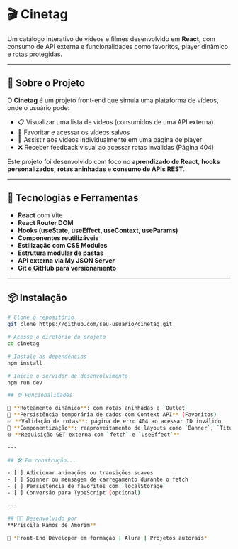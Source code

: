 # 🎬 Cinetag

Um catálogo interativo de vídeos e filmes desenvolvido em **React**, com consumo de API externa e funcionalidades como favoritos, player dinâmico e rotas protegidas.

---

## 🧠 Sobre o Projeto

O **Cinetag** é um projeto front-end que simula uma plataforma de vídeos, onde o usuário pode:

- 📋 Visualizar uma lista de vídeos (consumidos de uma API externa)
- 💜 Favoritar e acessar os vídeos salvos
- 🎥 Assistir aos vídeos individualmente em uma página de player
- ❌ Receber feedback visual ao acessar rotas inválidas (Página 404)

Este projeto foi desenvolvido com foco no **aprendizado de React**, **hooks personalizados**, **rotas aninhadas** e **consumo de APIs REST**.

---

## 🚀 Tecnologias e Ferramentas

- **React** com Vite
- **React Router DOM**
- **Hooks (useState, useEffect, useContext, useParams)**
- **Componentes reutilizáveis**
- **Estilização com CSS Modules**
- **Estrutura modular de pastas**
- **API externa via My JSON Server**
- **Git e GitHub para versionamento**

---

## 📦 Instalação

```bash
# Clone o repositório
git clone https://github.com/seu-usuario/cinetag.git

# Acesse o diretório do projeto
cd cinetag

# Instale as dependências
npm install

# Inicie o servidor de desenvolvimento
npm run dev

## ⚙️ Funcionalidades

🔄 **Roteamento dinâmico**: com rotas aninhadas e `Outlet`  
💾 **Persistência temporária de dados com Context API** (Favoritos)  
✅ **Validação de rotas**: página de erro 404 ao acessar ID inválido  
🧩 **Componentização**: reaproveitamento de layouts como `Banner`, `Titulo`, `Card`  
🌐 **Requisição GET externa com `fetch` e `useEffect`**

---

## 🛠️ Em construção...

- [ ] Adicionar animações ou transições suaves  
- [ ] Spinner ou mensagem de carregamento durante o fetch  
- [ ] Persistência de favoritos com `localStorage`  
- [ ] Conversão para TypeScript (opcional)

---

## 🧑‍💻 Desenvolvido por  
**Priscila Ramos de Amorim**  

🔗 *Front-End Developer em formação | Alura | Projetos autorais*
